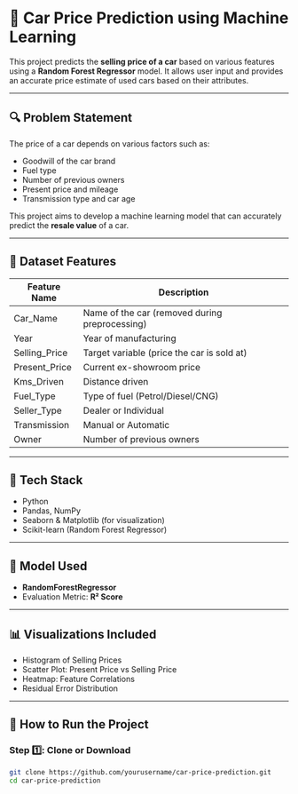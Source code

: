 # 🚗 Car Price Prediction using Machine Learning

This project predicts the **selling price of a car** based on various features using a **Random Forest Regressor** model. It allows user input and provides an accurate price estimate of used cars based on their attributes.

---

## 🔍 Problem Statement

The price of a car depends on various factors such as:

- Goodwill of the car brand
- Fuel type
- Number of previous owners
- Present price and mileage
- Transmission type and car age

This project aims to develop a machine learning model that can accurately predict the **resale value** of a car.

---

## 📁 Dataset Features

| Feature Name     | Description |
|------------------|-------------|
| Car_Name         | Name of the car (removed during preprocessing) |
| Year             | Year of manufacturing |
| Selling_Price    | Target variable (price the car is sold at) |
| Present_Price    | Current ex-showroom price |
| Kms_Driven       | Distance driven |
| Fuel_Type        | Type of fuel (Petrol/Diesel/CNG) |
| Seller_Type      | Dealer or Individual |
| Transmission     | Manual or Automatic |
| Owner            | Number of previous owners |

---

## 🔧 Tech Stack

- Python
- Pandas, NumPy
- Seaborn & Matplotlib (for visualization)
- Scikit-learn (Random Forest Regressor)

---

## 🧠 Model Used

- **RandomForestRegressor**
- Evaluation Metric: **R² Score**

---

## 📊 Visualizations Included

- Histogram of Selling Prices
- Scatter Plot: Present Price vs Selling Price
- Heatmap: Feature Correlations
- Residual Error Distribution

---

## 🚀 How to Run the Project

### Step 1️⃣: Clone or Download

```bash
git clone https://github.com/yourusername/car-price-prediction.git
cd car-price-prediction
